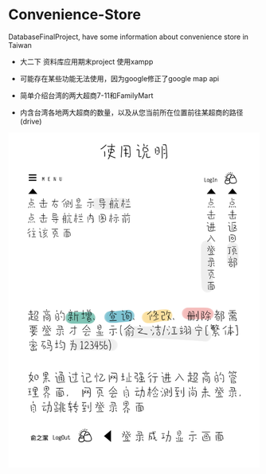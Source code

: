 # Convenience-Store
DatabaseFinalProject, have some information about convenience store in Taiwan

- 大二下 资料库应用期末project 使用xampp
- 可能存在某些功能无法使用，因为google修正了google map api  

- 简单介绍台湾的两大超商7-11和FamilyMart
- 内含台湾各地两大超商的数量，以及从您当前所在位置前往某超商的路径(drive)  

![readmepic](https://github.com/tnivyj/Convenience-Store/blob/master/ReadMe.png)
